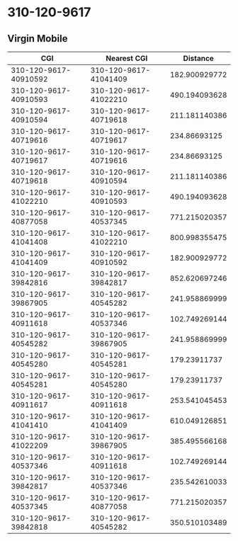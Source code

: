 # 310-120-9617
## Virgin Mobile


| CGI | Nearest CGI | Distance |
|-----|-------------|----------|
| 310-120-9617-40910592 | 310-120-9617-41041409 | 182.900929772 |
| 310-120-9617-40910593 | 310-120-9617-41022210 | 490.194093628 |
| 310-120-9617-40910594 | 310-120-9617-40719618 | 211.181140386 |
| 310-120-9617-40719616 | 310-120-9617-40719617 | 234.86693125 |
| 310-120-9617-40719617 | 310-120-9617-40719616 | 234.86693125 |
| 310-120-9617-40719618 | 310-120-9617-40910594 | 211.181140386 |
| 310-120-9617-41022210 | 310-120-9617-40910593 | 490.194093628 |
| 310-120-9617-40877058 | 310-120-9617-40537345 | 771.215020357 |
| 310-120-9617-41041408 | 310-120-9617-41022210 | 800.998355475 |
| 310-120-9617-41041409 | 310-120-9617-40910592 | 182.900929772 |
| 310-120-9617-39842816 | 310-120-9617-39842817 | 852.620697246 |
| 310-120-9617-39867905 | 310-120-9617-40545282 | 241.958869999 |
| 310-120-9617-40911618 | 310-120-9617-40537346 | 102.749269144 |
| 310-120-9617-40545282 | 310-120-9617-39867905 | 241.958869999 |
| 310-120-9617-40545280 | 310-120-9617-40545281 | 179.23911737 |
| 310-120-9617-40545281 | 310-120-9617-40545280 | 179.23911737 |
| 310-120-9617-40911617 | 310-120-9617-40911618 | 253.541045453 |
| 310-120-9617-41041410 | 310-120-9617-41041409 | 610.049126851 |
| 310-120-9617-41022209 | 310-120-9617-39867905 | 385.495566168 |
| 310-120-9617-40537346 | 310-120-9617-40911618 | 102.749269144 |
| 310-120-9617-39842817 | 310-120-9617-40537346 | 235.542610033 |
| 310-120-9617-40537345 | 310-120-9617-40877058 | 771.215020357 |
| 310-120-9617-39842818 | 310-120-9617-40545282 | 350.510103489 |
